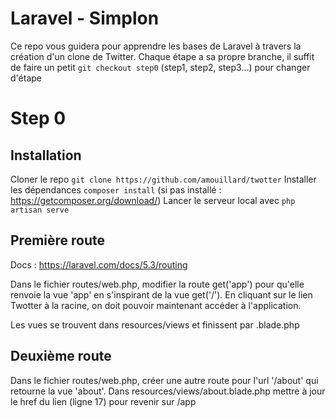 # Laravel - Simplon

Ce repo vous guidera pour apprendre les bases de Laravel à travers la création d'un clone de Twitter.
Chaque étape a sa propre branche, il suffit de faire un petit `git checkout step0` (step1, step2, step3...) pour changer d'étape


# Step 0

Installation
---
Cloner le repo `git clone https://github.com/amouillard/twotter`
Installer les dépendances `composer install` (si pas installé : https://getcomposer.org/download/)
Lancer le serveur local avec `php artisan serve`

Première route
---
Docs : https://laravel.com/docs/5.3/routing

Dans le fichier routes/web.php, modifier la route get('app') pour qu'elle renvoie la vue 'app' en s'inspirant de la vue get('/').
En cliquant sur le lien Twotter à la racine, on doit pouvoir maintenant accéder à l'application.

Les vues se trouvent dans resources/views et finissent par .blade.php

Deuxième route
---

Dans le fichier routes/web.php, créer une autre route pour l'url '/about' qui retourne la vue 'about'.
Dans resources/views/about.blade.php mettre à jour le href du lien (ligne 17) pour revenir sur /app